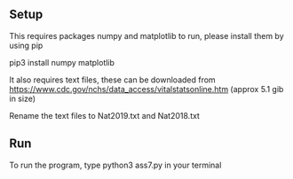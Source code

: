 ## Setup
This requires packages numpy and matplotlib to run, please install them by using pip

pip3 install numpy matplotlib

It also requires text files, these can be downloaded from 
https://www.cdc.gov/nchs/data_access/vitalstatsonline.htm (approx 5.1 gib in size)

Rename the text files to Nat2019.txt and Nat2018.txt

## Run

To run the program, type python3 ass7.py in your terminal